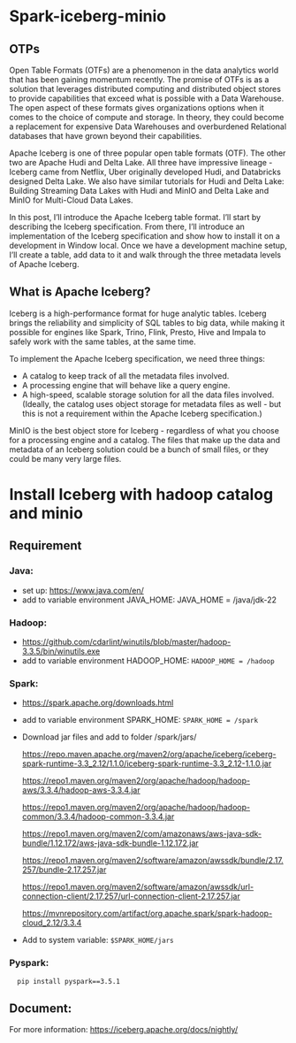 ﻿# Spark-iceberg-minio
## OTPs
 
Open Table Formats (OTFs) are a phenomenon in the data analytics world that has been gaining momentum recently. The promise of OTFs is as a solution that leverages distributed computing and distributed object stores to provide capabilities that exceed what is possible with a Data Warehouse.  The open aspect of these formats gives organizations options when it comes to the choice of compute and storage. In theory, they could become a replacement for expensive Data Warehouses and overburdened Relational databases that have grown beyond their capabilities.


Apache Iceberg is one of three popular open table formats (OTF). The other two are Apache Hudi and Delta Lake. All three have impressive lineage - Iceberg came from Netflix, Uber originally developed Hudi, and Databricks designed Delta Lake. We also have similar tutorials for Hudi and Delta Lake: Building Streaming Data Lakes with Hudi and MinIO and Delta Lake and MinIO for Multi-Cloud Data Lakes.


In this post, I’ll introduce the Apache Iceberg table format. I’ll start by describing the Iceberg specification. From there, I’ll introduce an implementation of the Iceberg specification and show how to install it on a development in Window local.  Once we have a development machine setup, I’ll create a table, add data to it and walk through the three metadata levels of Apache Iceberg.
## What is Apache Iceberg?
Iceberg is a high-performance format for huge analytic tables. Iceberg brings the reliability and simplicity of SQL tables to big data, while making it possible for engines like Spark, Trino, Flink, Presto, Hive and Impala to safely work with the same tables, at the same time.

To implement the Apache Iceberg specification, we need three things:
   - A catalog to keep track of all the metadata files involved.
   - A processing engine that will behave like a query engine.
   - A high-speed, scalable storage solution for all the data files involved. (Ideally, the catalog uses object storage for metadata files as well - but this is not a requirement within the Apache Iceberg 
     specification.)


MinIO is the best object store for Iceberg - regardless of what you choose for a processing engine and a catalog. The files that make up the data and metadata of an Iceberg solution could be a bunch of small files, or they could be many very large files.

# Install Iceberg with hadoop catalog and minio

## Requirement
   ### Java: 
   - set up: https://www.java.com/en/
   - add to variable environment JAVA_HOME:
       JAVA_HOME = /java/jdk-22
   ### Hadoop: 
   - https://github.com/cdarlint/winutils/blob/master/hadoop-3.3.5/bin/winutils.exe
   - add to variable environment HADOOP_HOME: `HADOOP_HOME = /hadoop`
     
   ### Spark:
   - https://spark.apache.org/downloads.html
   - add to variable environment SPARK_HOME: `SPARK_HOME = /spark`
   - Download jar files and add to folder /spark/jars/

     https://repo.maven.apache.org/maven2/org/apache/iceberg/iceberg-spark-runtime-3.3_2.12/1.1.0/iceberg-spark-runtime-3.3_2.12-1.1.0.jar

     https://repo1.maven.org/maven2/org/apache/hadoop/hadoop-aws/3.3.4/hadoop-aws-3.3.4.jar

     https://repo1.maven.org/maven2/org/apache/hadoop/hadoop-common/3.3.4/hadoop-common-3.3.4.jar

     https://repo1.maven.org/maven2/com/amazonaws/aws-java-sdk-bundle/1.12.172/aws-java-sdk-bundle-1.12.172.jar

     https://repo1.maven.org/maven2/software/amazon/awssdk/bundle/2.17.257/bundle-2.17.257.jar

     https://repo1.maven.org/maven2/software/amazon/awssdk/url-connection-client/2.17.257/url-connection-client-2.17.257.jar

     https://mvnrepository.com/artifact/org.apache.spark/spark-hadoop-cloud_2.12/3.3.4
   - Add to system variable: `$SPARK_HOME/jars`  
   ### Pyspark: 
      pip install pyspark==3.5.1
## Document:
   For more information: https://iceberg.apache.org/docs/nightly/


